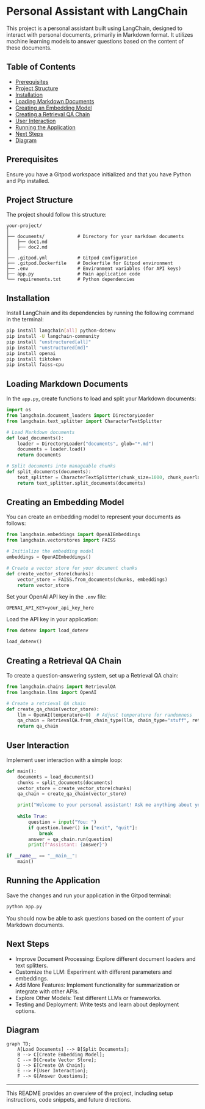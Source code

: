 # Personal Assistant with LangChain

This project is a personal assistant built using LangChain, designed to interact with  personal documents, primarily in Markdown format. It utilizes machine learning models to answer questions based on the content of these documents.

## Table of Contents
- [Prerequisites](#prerequisites)
- [Project Structure](#project-structure)
- [Installation](#installation)
- [Loading Markdown Documents](#loading-markdown-documents)
- [Creating an Embedding Model](#creating-an-embedding-model)
- [Creating a Retrieval QA Chain](#creating-a-retrieval-qa-chain)
- [User Interaction](#user-interaction)
- [Running the Application](#running-the-application)
- [Next Steps](#next-steps)
- [Diagram](#diagram)

## Prerequisites

Ensure you have a Gitpod workspace initialized and that you have Python and Pip installed.

## Project Structure

The project should follow this structure:

```
your-project/
│
├── documents/            # Directory for your markdown documents
│   ├── doc1.md
│   ├── doc2.md
│
├── .gitpod.yml           # Gitpod configuration
├── .gitpod.Dockerfile    # Dockerfile for Gitpod environment
├── .env                  # Environment variables (for API keys)
├── app.py                # Main application code
└── requirements.txt      # Python dependencies
```

## Installation

Install LangChain and its dependencies by running the following command in the terminal:

```bash
pip install langchain[all] python-dotenv
pip install -U langchain-community
pip install "unstructured[all]"
pip install "unstructured[md]"
pip install openai
pip install tiktoken
pip install faiss-cpu

```

## Loading Markdown Documents

In the `app.py`, create functions to load and split your Markdown documents:

```python
import os
from langchain.document_loaders import DirectoryLoader
from langchain.text_splitter import CharacterTextSplitter

# Load Markdown documents
def load_documents():
    loader = DirectoryLoader("documents", glob="*.md")
    documents = loader.load()
    return documents

# Split documents into manageable chunks
def split_documents(documents):
    text_splitter = CharacterTextSplitter(chunk_size=1000, chunk_overlap=200)
    return text_splitter.split_documents(documents)
```

## Creating an Embedding Model

You can create an embedding model to represent your documents as follows:

```python
from langchain.embeddings import OpenAIEmbeddings
from langchain.vectorstores import FAISS

# Initialize the embedding model
embeddings = OpenAIEmbeddings()

# Create a vector store for your document chunks
def create_vector_store(chunks):
    vector_store = FAISS.from_documents(chunks, embeddings)
    return vector_store
```

Set your OpenAI API key in the `.env` file:

```
OPENAI_API_KEY=your_api_key_here
```

Load the API key in your application:

```python
from dotenv import load_dotenv

load_dotenv()
```

## Creating a Retrieval QA Chain

To create a question-answering system, set up a Retrieval QA chain:

```python
from langchain.chains import RetrievalQA
from langchain.llms import OpenAI

# Create a retrieval QA chain
def create_qa_chain(vector_store):
    llm = OpenAI(temperature=0)  # Adjust temperature for randomness
    qa_chain = RetrievalQA.from_chain_type(llm, chain_type="stuff", retriever=vector_store.as_retriever())
    return qa_chain
```

## User Interaction

Implement user interaction with a simple loop:

```python
def main():
    documents = load_documents()
    chunks = split_documents(documents)
    vector_store = create_vector_store(chunks)
    qa_chain = create_qa_chain(vector_store)

    print("Welcome to your personal assistant! Ask me anything about your documents.")
    
    while True:
        question = input("You: ")
        if question.lower() in ["exit", "quit"]:
            break
        answer = qa_chain.run(question)
        print(f"Assistant: {answer}")

if __name__ == "__main__":
    main()
```

## Running the Application

Save the changes and run your application in the Gitpod terminal:

```bash
python app.py
```

You should now be able to ask questions based on the content of your Markdown documents.

## Next Steps
- Improve Document Processing: Explore different document loaders and text splitters.
- Customize the LLM: Experiment with different parameters and embeddings.
- Add More Features: Implement functionality for summarization or integrate with other APIs.
- Explore Other Models: Test different LLMs or frameworks.
- Testing and Deployment: Write tests and learn about deployment options.

## Diagram

```mermaid
graph TD;
    A[Load Documents] --> B[Split Documents];
    B --> C[Create Embedding Model];
    C --> D[Create Vector Store];
    D --> E[Create QA Chain];
    E --> F[User Interaction];
    F --> G[Answer Questions];
```

---

This README provides an overview of the project, including setup instructions, code snippets, and future directions. 






